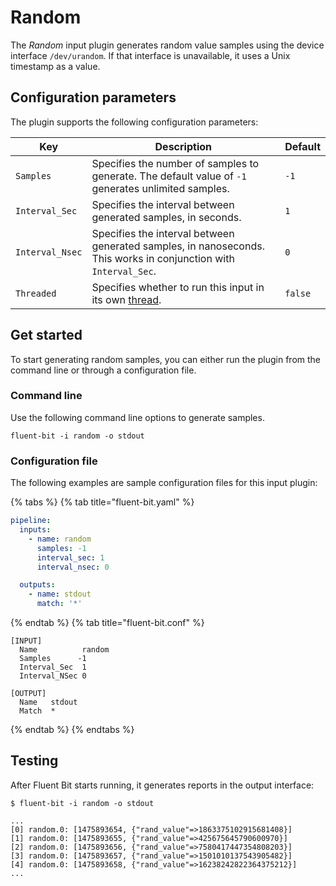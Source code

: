 # Random

The _Random_ input plugin generates random value samples using the device interface `/dev/urandom`. If that interface is unavailable, it uses a Unix timestamp as a value.

## Configuration parameters

The plugin supports the following configuration parameters:

| Key             | Description                                                                                                      | Default |
|-----------------|------------------------------------------------------------------------------------------------------------------|---------|
| `Samples`       | Specifies the number of samples to generate. The default value of `-1` generates unlimited samples.              | `-1`    |
| `Interval_Sec`  | Specifies the interval between generated samples, in seconds.                                                    | `1`     |
| `Interval_Nsec` | Specifies the interval between generated samples, in nanoseconds. This works in conjunction with `Interval_Sec`. | `0`     |
| `Threaded`      | Specifies whether to run this input in its own [thread](../../administration/multithreading.md#inputs).          | `false` |

## Get started

To start generating random samples, you can either run the plugin from the command line or through a configuration file.

### Command line

Use the following command line options to generate samples.

```shell
fluent-bit -i random -o stdout
```

### Configuration file

The following examples are sample configuration files for this input plugin:

{% tabs %}
{% tab title="fluent-bit.yaml" %}

```yaml
pipeline:
  inputs:
    - name: random
      samples: -1
      interval_sec: 1
      interval_nsec: 0

  outputs:
    - name: stdout
      match: '*'
```

{% endtab %}
{% tab title="fluent-bit.conf" %}

```text
[INPUT]
  Name          random
  Samples      -1
  Interval_Sec  1
  Interval_NSec 0

[OUTPUT]
  Name   stdout
  Match  *
```

{% endtab %}
{% endtabs %}

## Testing

After Fluent Bit starts running, it generates reports in the output interface:

```shell
$ fluent-bit -i random -o stdout

...
[0] random.0: [1475893654, {"rand_value"=>1863375102915681408}]
[1] random.0: [1475893655, {"rand_value"=>425675645790600970}]
[2] random.0: [1475893656, {"rand_value"=>7580417447354808203}]
[3] random.0: [1475893657, {"rand_value"=>1501010137543905482}]
[4] random.0: [1475893658, {"rand_value"=>16238242822364375212}]
...
```